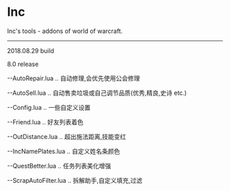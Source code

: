# Inc

Inc's tools - addons of world of warcraft.

-----

2018.08.29 build

8.0 release 

--AutoRepair.lua .. 自动修理,会优先使用公会修理

--AutoSell.lua .. 自动售卖垃圾或自己调节品质(优秀,精良,史诗 etc.)

--Config.lua .. 一些自定义设置

--Friend.lua .. 好友列表着色

--OutDistance.lua .. 超出施法距离,技能变红

--IncNamePlates.lua .. 自定义姓名条颜色

--QuestBetter.lua .. 任务列表美化增强

--ScrapAutoFilter.lua .. 拆解助手,自定义填充,过滤
